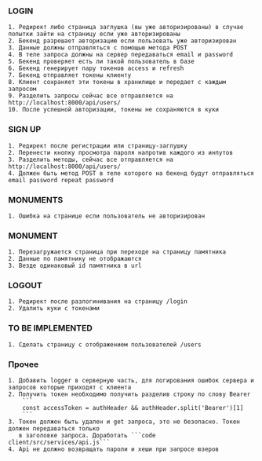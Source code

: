 ### LOGIN
    1. Редирект либо страница заглушка (вы уже авторизированы) в случае попытки зайти на страницу если уже авторизированы
    2. Бекенд разрешает авторизацию если пользовать уже авторизирован
    3. Данные должны отправляться с помощью метода POST
    4. В теле запроса должны на сервер передаваться email и password
    5. Бекенд проверяет есть ли такой пользователь в базе
    6. Бекенд генерирует пару токенов access и refresh
    7. Бекенд отправляет токены клиенту
    8. Клиент сохраняет эти токены в хранилище и передает с каждым запросом
    9. Разделить запросы сейчас все отправляется на http://localhost:8000/api/users/
    10. После успешной авторизации, токены не сохраняются в куки

### SIGN UP
    1. Редирект после регистрации или страницу-заглушку
    2. Перенести кнопку просмотра пароля напротив каждого из инпутов
    3. Разделить методы, сейчас все отправляется на http://localhost:8000/api/users/
    4. Должен быть метод POST в теле которого на бекенд будут отправляться email password repeat password

### MONUMENTS
    1. Ошибка на странице если пользователь не авторизирован

### MONUMENT
    1. Перезагружается страница при переходе на страницу памятника
    2. Данные по памятнику не отображаются
    3. Везде одинаковый id памятника в url

### LOGOUT
    1. Редирект после разлогинивания на страницу /login
    2. Удалить куки с токенами
    
### TO BE IMPLEMENTED
    1. Сделать страницу с отображением пользователей /users

### Прочее
    1. Добавить logger в серверную часть, для логирования ошибок сервера и запросов которые приходят с клиента
    2. Получить токен необходимо получить разделив строку по слову Bearer
        ``` 
        const accessToken = authHeader && authHeader.split('Bearer')[1]
        ```
    3. Токен должен быть удален и get запроса, это не безопасно. Токен должен передаваться только
       в заголовке запроса. Доработать ```code client/src/services/api.js```
    4. Api не должно возвращать пароли и хеши при запросе юзеров